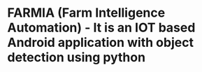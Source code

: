 # FARMIA (Farm Intelligence Automation) - It is an IOT based Android application with object detection using python
